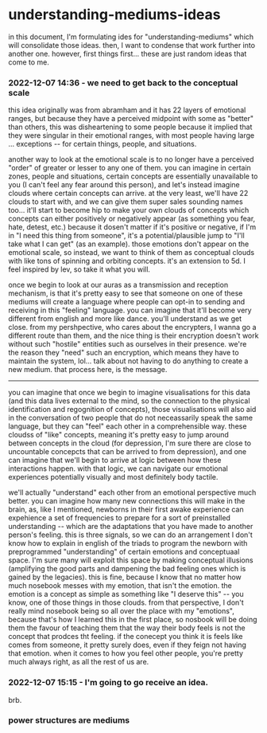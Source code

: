 # understanding-mediums-ideas

in this document, I'm formulating ides for "understanding-mediums" which will consolidate those ideas. then, I want to condense that work further into another one. however, first things first... these are just random ideas that come to me.

### 2022-12-07 14:36 - we need to get back to the conceptual scale

this idea originally was from abramham and it has 22 layers of emotional ranges, but because they have a perceived midpoint with some as "better" than others, this was disheartening to some people because it implied that they were singular in their emotional ranges, with most people having large ... exceptions -- for certain things, people, and situations.

another way to look at the emotional scale is to no longer have a perceived "order" of greater or lesser to any one of them. you can imagine in certain zones, people and situations, certain concepts are essentially unavailable to you (I can't feel any fear around this person), and let's instead imagine clouds where certain concepts can arrive. at the very least, we'll have 22 clouds to start with, and we can give them super sales sounding names too... it'll start to become hip to make your own clouds of concepts which concepts can either positively or negatively appear (as something you fear, hate, detest, etc.) because it dosen't matter if it's positive or negative, if I'm in "I need this thing from someone", it's a potential/plausible jump to "I'll take what I can get" (as an example). those emotions don't appear on the emotional scale, so instead, we want to think of them as conceptual clouds with like tons of spinning and orbiting concepts. it's an extension to 5d. I feel inspired by lev, so take it what you will.

once we begin to look at our auras as a transmission and reception mechanism, is that it's pretty easy to see that someone on one of these mediums will create a language where people can opt-in to sending and receiving in this "feeling" language. you can imagine that it'll become very different from english and more like dance. you'll understand as we get close. from my pershpective, who cares about the encrypters, I wanna go a different route than them, and the nice thing is their encryption doesn't work without such "hostile" entities such as ourselves in their presence. we're the reason they "need" such an encryption, which means they have to maintain the system, lol... talk about not having to do anything to create a new medium. that process here, is the message.

---

you can imagine that once we begin to imagine visualisations for this data (and this data lives external to the mind, so the connection to the physical identification and regognition of concepts), those visualisations will also aid in the conversation of two people that do not neceassarily speak the same language, but they can "feel" each other in a comprehensible way. these cloudss of "like" concepts, meaning it's pretty easy to jump around between concepts in the cloud (for depression, I'm sure there are close to uncountable concepcts that can be arrived to from depression), and one can imagine that we'll begin to arrive at logic between how these interactions happen. with that logic, we can navigate our emotional experiences potentially visually and most definitely body tactile.

we'll actually "understand" each other from an emotional perspective much better. you can imagine how many new connections this will make in the brain, as, like I mentioned, newborns in their first awake experience can expehience a set of frequencies to prepare for a sort of preinstalled understanding -- which are the adaptations that you have made to another person's feeling. this is three signals, so we can do an arrangement I don't know how to explain in english of the triads to program the newborn with preprogrammed "understanding" of certain emotions and conceptuaal space. I'm sure many will exploit this space by making conceptual illusions (amplifying the good parts and dampening the bad feeling ones which is gained by the legacies). this is fine, because I know that no matter how much nosebook messes with my emotion, that isn't the emotion. the emotion is a concept as simple as something like "I deserve this" -- you know, one of those things in those clouds. from that perspective, I don't really mind nosebook being so all over the place with my "emotions", because that's how I learned this in the first place, so nosbook will be doing them the favour of teaching them that the way their body feels is not the concept that prodces tht feeling. if the conecept you think it is feels like comes from someone, it pretty surely does, even if they feign not having that emotion. when it comes to how you feel other people, you're pretty much always right, as all the rest of us are.

### 2022-12-07 15:15 - I'm going to go receive an idea.

brb.

### power structures are mediums
